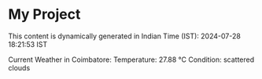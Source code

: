 # My Project

This content is dynamically generated in Indian Time (IST): 2024-07-28 18:21:53 IST


Current Weather in Coimbatore:
Temperature: 27.88 °C
Condition: scattered clouds
